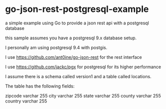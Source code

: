# go-json-rest-postgresql-example
a simple example using Go to provide a json rest api with a postgresql database

this sample assumes you have a postgresql 9.x database setup.

I personally am using postgresql 9.4 with postgis.

I use https://github.com/ant0ine/go-json-rest for the rest interface

I use https://github.com/jackc/pgx for postgresql for its higher performance

I assume there is a schema called version1 and a table called locations.

The table has the following fields:

zipcode varchar 255
city varchar 255
state varchar 255
county varchar 255
country varchar 255

